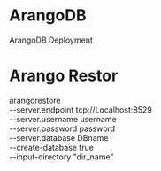 # ArangoDB
ArangoDB Deployment
# Arango Restor 
arangorestore \
  --server.endpoint tcp://Localhost:8529 \
  --server.username username \
  --server.password password \
  --server.database DBname \
  --create-database true \
  --input-directory "dir_name"
